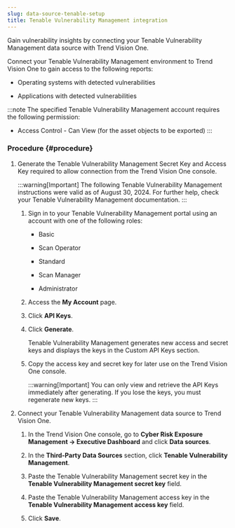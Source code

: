 ```yaml
---
slug: data-source-tenable-setup
title: Tenable Vulnerability Management integration
---
```


Gain vulnerability insights by connecting your Tenable Vulnerability Management data source with Trend Vision One.

Connect your Tenable Vulnerability Management environment to Trend Vision One to gain access to the following reports:

- Operating systems with detected vulnerabilities

- Applications with detected vulnerabilities

:::note
The specified Tenable Vulnerability Management account requires the following permission:

- Access Control - Can View (for the asset objects to be exported)
:::

### Procedure {#procedure}

1.  Generate the Tenable Vulnerability Management Secret Key and Access Key required to allow connection from the Trend Vision One console.

    :::warning[Important]
    The following Tenable Vulnerability Management instructions were valid as of August 30, 2024. For further help, check your Tenable Vulnerability Management documentation.
    :::

    1.  Sign in to your Tenable Vulnerability Management portal using an account with one of the following roles:

        - Basic

        - Scan Operator

        - Standard

        - Scan Manager

        - Administrator

    2.  Access the **My Account** page.

    3.  Click **API Keys**.

    4.  Click **Generate**.

        Tenable Vulnerability Management generates new access and secret keys and displays the keys in the Custom API Keys section.

    5.  Copy the access key and secret key for later use on the Trend Vision One console.

        :::warning[Important]
        You can only view and retrieve the API Keys immediately after generating. If you lose the keys, you must regenerate new keys.
        :::

2.  Connect your Tenable Vulnerability Management data source to Trend Vision One.

    1.  In the Trend Vision One console, go to **Cyber Risk Exposure Management → Executive Dashboard** and click **Data sources**.

    2.  In the **Third-Party Data Sources** section, click **Tenable Vulnerability Management**.

    3.  Paste the Tenable Vulnerability Management secret key in the **Tenable Vulnerability Management secret key** field.

    4.  Paste the Tenable Vulnerability Management access key in the **Tenable Vulnerability Management access key** field.

    5.  Click **Save**.
